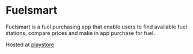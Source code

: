 # Fuelsmart

Fuelsmart is a fuel purchasing app that enable users to find available fuel stations, compare prices and make in app purchase for fuel. 

Hosted at [playstore](https://play.google.com/store/apps/details?id=com.anchorintelligence.fuelsmart&hl=en_US&gl=US)